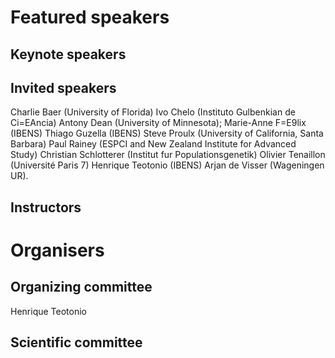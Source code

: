 # Featured speakers

## Keynote speakers


## Invited speakers
Charlie Baer (University of Florida)
Ivo Chelo (Instituto Gulbenkian de Ci=EAncia)
Antony Dean (University of Minnesota);
Marie-Anne F=E9lix (IBENS)
Thiago Guzella (IBENS)
Steve Proulx (University of California, Santa Barbara)
Paul Rainey (ESPCI and New Zealand Institute for Advanced Study)
Christian Schlotterer (Institut fur Populationsgenetik)
Olivier Tenaillon (Université Paris 7)
Henrique Teotonio (IBENS)
Arjan de Visser (Wageningen UR).

## Instructors


# Organisers


## Organizing committee

Henrique Teotonio

## Scientific committee
